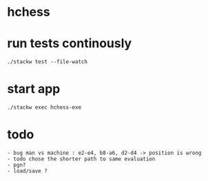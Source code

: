 # hchess

# run tests continously

    ./stackw test --file-watch

# start app

    ./stackw exec hchess-exe
    
# todo
    
    - bug man vs machine : e2-e4, b8-a6, d2-d4 -> position is wrong
    - todo chose the shorter path to same evaluation
    - pgn?
    - load/save ?